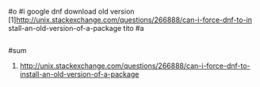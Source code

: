 #o
#i
google dnf download old version
[1]http://unix.stackexchange.com/questions/266888/can-i-force-dnf-to-in
stall-an-old-version-of-a-package
tito
#a
```
```
#sum
1. http://unix.stackexchange.com/questions/266888/can-i-force-dnf-to-install-an-old-version-of-a-package
